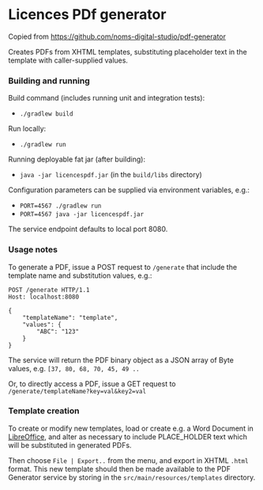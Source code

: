 # Licences PDf generator

Copied from https://github.com/noms-digital-studio/pdf-generator

Creates PDFs from XHTML templates, substituting placeholder text in the template with caller-supplied values.

### Building and running

Build command (includes running unit and integration tests):

- `./gradlew build`

Run locally:

- `./gradlew run`

Running deployable fat jar (after building):

- `java -jar licencespdf.jar` (in the `build/libs` directory)

Configuration parameters can be supplied via environment variables, e.g.:

- `PORT=4567 ./gradlew run`
- `PORT=4567 java -jar licencespdf.jar`

The service endpoint defaults to local port 8080.

### Usage notes

To generate a PDF, issue a POST request to `/generate` that include the template name and substitution values, e.g.:

```
POST /generate HTTP/1.1
Host: localhost:8080

{
	"templateName": "template",
	"values": {
		"ABC": "123"
	}
}
```

The service will return the PDF binary object as a JSON array of Byte values, e.g. `[37, 80, 68, 70, 45, 49 ..`

Or, to directly access a PDF, issue a GET request to `/generate/templateName?key=val&key2=val`


### Template creation

To create or modify new templates, load or create e.g. a Word Document in [LibreOffice](https://www.libreoffice.org/), 
and alter as necessary to include PLACE_HOLDER text which will be substituted in generated PDFs.

Then choose `File | Export..` from the menu, and export in XHTML `.html` format. This new template should then be made 
available to the PDF Generator service by storing in the `src/main/resources/templates` directory.
